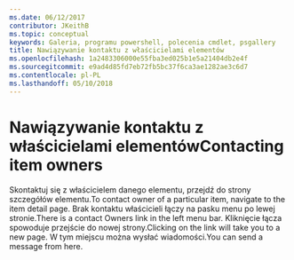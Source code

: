 ```yaml
---
ms.date: 06/12/2017
contributor: JKeithB
ms.topic: conceptual
keywords: Galeria, programu powershell, polecenia cmdlet, psgallery
title: Nawiązywanie kontaktu z właścicielami elementów
ms.openlocfilehash: 1a2483306000e55fba3ed025b1e5a21404db2e4f
ms.sourcegitcommit: e9ad4d85fd7eb72fb5bc37f6ca3ae1282ae3c6d7
ms.contentlocale: pl-PL
ms.lasthandoff: 05/10/2018
---
```

# <a name="contacting-item-owners"></a><span data-ttu-id="3ddd4-103">Nawiązywanie kontaktu z właścicielami elementów</span><span class="sxs-lookup"><span data-stu-id="3ddd4-103">Contacting item owners</span></span>

<span data-ttu-id="3ddd4-104">Skontaktuj się z właścicielem danego elementu, przejdź do strony szczegółów elementu.</span><span class="sxs-lookup"><span data-stu-id="3ddd4-104">To contact owner of a particular item, navigate to the item detail page.</span></span>
<span data-ttu-id="3ddd4-105">Brak kontaktu właścicieli łączy na pasku menu po lewej stronie.</span><span class="sxs-lookup"><span data-stu-id="3ddd4-105">There is a contact Owners link in the left menu bar.</span></span>
<span data-ttu-id="3ddd4-106">Kliknięcie łącza spowoduje przejście do nowej strony.</span><span class="sxs-lookup"><span data-stu-id="3ddd4-106">Clicking on the link will take you to a new page.</span></span>
<span data-ttu-id="3ddd4-107">W tym miejscu można wysłać wiadomości.</span><span class="sxs-lookup"><span data-stu-id="3ddd4-107">You can send a message from here.</span></span>